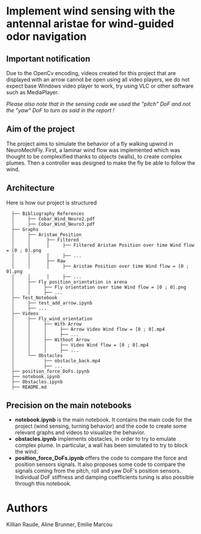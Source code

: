 # Implement wind sensing with the antennal aristae for wind-guided odor navigation

## Important notification
Due to the OpenCv encoding, videos created for this project that are displayed with an arrow cannot be open using all video players, we do not expect base Windows video player to work, try using VLC or other software such as MediaPlayer.

*Please also note that in the sensing code we used the "pitch" DoF and not the "yaw" DoF to turn as said in the report !*

## Aim of the project
The project aims to simulate the behavior of a fly walking upwind in NeuroMechFly. First, a laminar wind flow was implemented which was thought to be complexified thanks to objects (walls), to create complex plumes. Then a controller was designed to make the fly be able to follow the wind.

## Architecture
Here is how our project is structured

      ├── Bibliography References
      │     ├── Cobar_Wind_Neuro2.pdf
      │     ├── Cobar_Wind_Neuro3.pdf
      ├── Graphs
      │     ├── Aristae_Position
      │     │      ├── Filtered
      │     │      │     ├── Filtered Aristae Position over time Wind flow = [0 ; 0].png
      │     │      │     ├── ... 
      │     │      ├── Raw
      │     │      │     ├── Aristae Position over time Wind flow = [0 ; 0].png
      │     │      │     ├── ...
      │     ├── Fly position_orientation in arena
      │     │     ├── Fly orientation over time Wind flow = [0 ; 0].png
      │     │     ├── ... 
      ├── Test_Notebook
      │     ├── test_add_arrow.ipynb
      │     ├── ... 
      ├── Videos
      │     ├── Fly_wind_orientation
      │     │     ├── With Arrow
      │     │     │     ├── Arrow Video Wind flow = [0 ; 0].mp4
      │     │     │     ├── ...
      │     │     ├── Without Arrow
      │     │     │     ├── Video Wind flow = [0 ; 0].mp4
      │     │     │     ├── ...
      │     └── Obstacles
      │           ├── obstacle_back.mp4
      │           ├── ...
      ├── position_force_DoFs.ipynb
      ├── notebook.ipynb
      ├── Obstacles.ipynb
      ├── README.md     

## Precision on the main notebooks
- **notebook.ipynb** is the main notebook. It contains the main code for the project (wind sensing, turning behavior) and the code to create some relevant graphs and videos to visualize the behavior.
- **obstacles.ipynb** implements obstacles, in order to try to emulate complex plume. In particular, a wall has been simulated to try to block the wind.
- **position_force_DoFs.ipynb** offers the code to compare the force and position sensors signals. It also proposes some code to compare the signals coming from the pitch, roll and yaw DoF's position sensors. Individual DoF stiffness and damping coefficients tuning is also possible through this notebook.



# Authors
Killian Raude, Aline Brunner, Emilie Marcou
